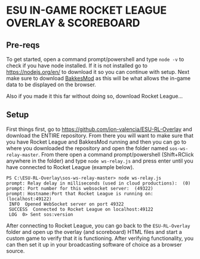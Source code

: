 # ESU IN-GAME ROCKET LEAGUE OVERLAY & SCOREBOARD 

## Pre-reqs
To get started, open a command prompt/powershell and type `node -v` to check if you have node installed. If it is not installed go to https://nodejs.org/en/ to download it so you can continue with setup. Next make sure to download [BakkesMod](https://bakkesmod.com/) as this will be what allows the in-game data to be displayed on the browser.

Also if you made it this far without doing so, download Rocket League...

## Setup
First things first, go to https://github.com/jon-valencia/ESU-RL-Overlay and download the ENTIRE repository. From there you will want to make sure that you have Rocket League and BakkesMod running and then you can go to where you downloaded the repository and open the folder named `sos-ws-relay-master`. From there open a command prompt/powershell (Shift+RClick anywhere in the folder) and type `node ws-relay.js` and press enter until you have connected to Rocket League (example below).
```
PS C:\ESU-RL-Overlay\sos-ws-relay-master> node ws-relay.js
prompt: Relay delay in milliseconds (used in cloud productions):  (0)
prompt: Port number for this websocket server:  (49322)
prompt: Hostname:Port that Rocket League is running on:  (localhost:49122)
 INFO  Opened WebSocket server on port 49322
 SUCCESS  Connected to Rocket League on localhost:49122
 LOG  0> Sent sos:version
```

After connecting to Rocket League, you can go back to the `ESU-RL-Overlay` folder and open up the overlay (and scoreboard) HTML files and start a custom game to verify that it is functioning. After verifying functionality, you can then set it up in your broadcasting software of choice as a browser source.